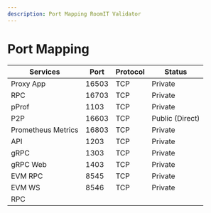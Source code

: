 ```yaml
---
description: Port Mapping RoomIT Validator
---
```


# Port Mapping

| Services           | Port  | Protocol | Status          |
| ------------------ | ----- | -------- | --------------- |
| Proxy App          | 16503 | TCP      | Private         |
| RPC                | 16703 | TCP      | Private         |
| pProf              | 1103  | TCP      | Private         |
| P2P                | 16603 | TCP      | Public (Direct) |
| Prometheus Metrics | 16803 | TCP      | Private         |
| API                | 1203  | TCP      | Private         |
| gRPC               | 1303  | TCP      | Private         |
| gRPC Web           | 1403  | TCP      | Private         |
| EVM RPC            | 8545  | TCP      | Private         |
| EVM WS             | 8546  | TCP      | Private         |
| RPC                |       |          |                 |

